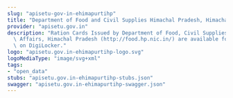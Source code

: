 ```yaml
---
slug: "apisetu-gov-in-ehimapurtihp"
title: "Department of Food and Civil Supplies Himachal Pradesh, Himachal Pradesh"
provider: "apisetu.gov.in"
description: "Ration Cards Issued by Department of Food, Civil Supplies and Consumer\
  \ Affairs, Himachal Pradesh (http://food.hp.nic.in/) are available for download\
  \ on DigiLocker."
logo: "apisetu.gov.in-ehimapurtihp-logo.svg"
logoMediaType: "image/svg+xml"
tags:
- "open_data"
stubs: "apisetu.gov.in-ehimapurtihp-stubs.json"
swagger: "apisetu.gov.in-ehimapurtihp-swagger.json"
---
```

